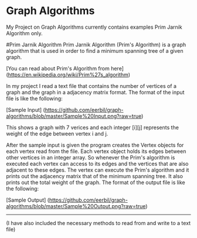 # Graph Algorithms
My Project on Graph Algorithms currently contains examples Prim Jarnik Algorithm only.

#Prim Jarnik Algorithm 
Prim Jarnik Algorithm (Prim's Algorithm) is a graph algorithm that is used in order to find a minimum spanning tree of a given graph. 

[You can read about Prim's Algorithm from here] (https://en.wikipedia.org/wiki/Prim%27s_algorithm) 

In my project I read a text file that contains the number of vertices of a graph and the graph in a adjacency matrix format. The format of the input file is like the following:

[Sample Input] (https://github.com/eerbil/graph-algorithms/blob/master/Sample%20Input.png?raw=true)

This shows a graph with 7 verices and each integer [i][j] represents the weight of the edge between vertex i and j.

After the sample input is given the program creates the Vertex objects for each vertex read from the file. Each vertex object holds its edges between other vertices in an integer array. So whenever the Prim's algorithm is executed each vertex can access to its edges and the vertices that are also adjacent to these edges.
The vertex can execute the Prim's algorithm and it prints out the adjacency matrix that of the minimum spanning tree. It also prints out the total weight of the graph.
The format of the output file is like the following:

[Sample Output] (https://github.com/eerbil/graph-algorithms/blob/master/Sample%20Output.png?raw=true)

---

(I have also included the necessary methods to read from and write to a text file)
